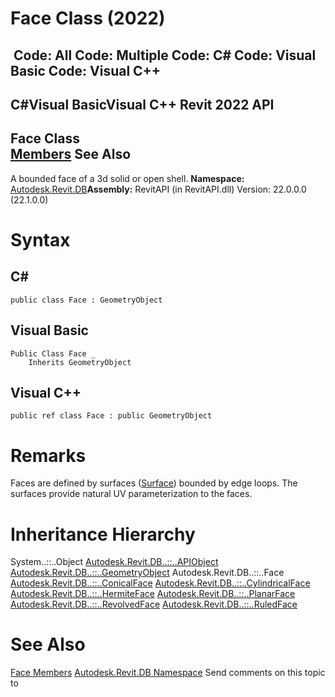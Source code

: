 # Face Class (2022)

﻿
 Code: All Code: Multiple Code: C# Code: Visual Basic Code: Visual C++   
---  
C#Visual BasicVisual C++
Revit 2022 API  
---  
Face Class  
[Members](a7d0d26a-d4ba-8d5b-0c3d-b67963810dbf.md "Face Members") See Also  
---  
A bounded face of a 3d solid or open shell.
**Namespace:** [Autodesk.Revit.DB](87546ba7-461b-c646-cbb1-2cb8f5bff8b2.md "Autodesk.Revit.DB Namespace")**Assembly:** RevitAPI (in RevitAPI.dll) Version: 22.0.0.0 (22.1.0.0)
# Syntax
C#  
---  
```text
public class Face : GeometryObject
```
  
Visual Basic  
---  
```text
Public Class Face _
	Inherits GeometryObject
```
  
Visual C++  
---  
```text
public ref class Face : public GeometryObject
```
  
# Remarks
Faces are defined by surfaces ([Surface](bb391358-5ca0-578d-e8e2-6d1b30c472d8.md "Surface Class")) bounded by edge loops. The surfaces provide natural UV parameterization to the faces.
# Inheritance Hierarchy
System..::..Object [Autodesk.Revit.DB..::..APIObject](beb86ef5-39ad-3f0d-0cd9-0c929387a2bb.md "APIObject Class") [Autodesk.Revit.DB..::..GeometryObject](e0f15010-0e19-6216-e2f0-ab7978145daa.md "GeometryObject Class") Autodesk.Revit.DB..::..Face [Autodesk.Revit.DB..::..ConicalFace](62813f17-d82f-7898-d3d9-9656392eadd6.md "ConicalFace Class") [Autodesk.Revit.DB..::..CylindricalFace](e0450bb3-d974-9759-ea41-55c332cd9926.md "CylindricalFace Class") [Autodesk.Revit.DB..::..HermiteFace](cc020c7b-e36a-7e30-c227-28dbbd520b2d.md "HermiteFace Class") [Autodesk.Revit.DB..::..PlanarFace](e5f08848-bd35-4b17-ac7b-ae39fd817d6d.md "PlanarFace Class") [Autodesk.Revit.DB..::..RevolvedFace](4139e5bf-682d-e532-c04d-a937ed4191d2.md "RevolvedFace Class") [Autodesk.Revit.DB..::..RuledFace](1a973af7-5f14-26b4-25e8-af69fc6f0901.md "RuledFace Class")
# See Also
[Face Members](a7d0d26a-d4ba-8d5b-0c3d-b67963810dbf.md "Face Members")
[Autodesk.Revit.DB Namespace](87546ba7-461b-c646-cbb1-2cb8f5bff8b2.md "Autodesk.Revit.DB Namespace")
Send comments on this topic to 